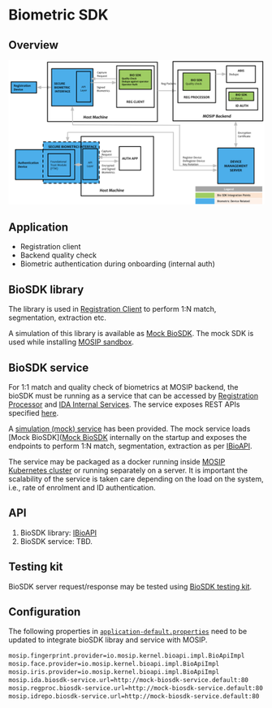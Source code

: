 # Biometric SDK 

## Overview

![](_images/sdk.png)

## Application
* Registration client
* Backend quality check
* Biometric authentication during onboarding (internal auth)


## BioSDK library
The library is used in [Registration Client]() to perform 1:N match, segmentation, extraction etc.

A simulation of this library is available as [Mock BioSDK](https://github.com/mosip/mosip-mock-services/tree/release-1.2.0/mock-sdk). The mock SDK is used while installing [MOSIP sandbox](sandbox-deployment.md).


## BioSDK service
For 1:1 match and quality check of biometrics at MOSIP backend, the bioSDK must be running as a service that can be accessed by [Registration Processor](registration-processor.md) and [IDA Internal Services](id-authentication-services.md#internal-services). The service exposes REST APIs specified [here](#api).

A [simulation (mock) service](https://github.com/mosip/biosdk-services/tree/release-1.2.0) has been provided. The mock service loads [Mock BioSDK]([Mock BioSDK](https://github.com/mosip/mosip-mock-services/tree/release-1.2.0/mock-sdk) internally on the startup and exposes the endpoints to perform 1:N match, segmentation, extraction as per [IBioAPI](https://github.com/mosip/commons/blob/release-1.2.0/kernel/kernel-biometrics-api/src/main/java/io/mosip/kernel/biometrics/spi/IBioApi.java).

The service may be packaged as a docker running inside [MOSIP Kubernetes cluster](https://github.com/mosip/mosip-infra/blob/release-1.2.0/deployment/v3/cluster/README.md) or running separately on a server.  It is important the scalability of the service is taken care depending on the load on the system, i.e., rate of enrolment and ID authentication.

## API
1. BioSDK library: [IBioAPI](https://github.com/mosip/commons/blob/release-1.2.0/kernel/kernel-biometrics-api/src/main/java/io/mosip/kernel/biometrics/spi/IBioApi.java)
1. BioSDK service: TBD.

## Testing kit
BioSDK server request/response may be tested using [BioSDK testing kit](https://github.com/mosip/biosdk-testing-kit.git).

## Configuration 
The following properties in [`application-default.properties`]() need to be updated to integrate bioSDK libray and service with MOSIP.

```
mosip.fingerprint.provider=io.mosip.kernel.bioapi.impl.BioApiImpl
mosip.face.provider=io.mosip.kernel.bioapi.impl.BioApiImpl
mosip.iris.provider=io.mosip.kernel.bioapi.impl.BioApiImpl
mosip.ida.biosdk-service.url=http://mock-biosdk-service.default:80
mosip.regproc.biosdk-service.url=http://mock-biosdk-service.default:80
mosip.idrepo.biosdk-service.url=http://mock-biosdk-service.default:80
```




